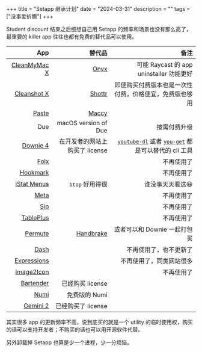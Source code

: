 +++
title = "Setapp 继承计划"
date = "2024-03-31"
description = ""
tags = ["没事爱折腾"]
+++

Student discount 结束之后细想自己用 Setapp 的频率和场景也没有那么高了，最重要的 killer app 往往也都有免费的替代品可以使用。

|                                                    App |                                                替代品 |                                                                                                                                备注 |
| -----------------------------------------------------: | ----------------------------------------------------: | ----------------------------------------------------------------------------------------------------------------------------------: |
|          [CleanMyMac X](https://macpaw.com/cleanmymac) | [Onyx](https://www.titanium-software.fr/en/onyx.html) |                                                                                            可能 Raycast 的 app uninstaller 功能更好 |
|                   [Cleanshot X](https://cleanshot.com) |                           [Shottr](https://shottr.cc) |                                                                              即便购买付费版本也是一次性付费，价格便宜，免费版也够用 |
|                           [Paste](https://pasteapp.io) |              [Maccy](https://github.com/p0deje/Maccy) |                                                                                                                                     |
|                                                    Due |                                  macOS version of Due |                                                                                                                        按需付费升级 |
| [Downie 4](https://software.charliemonroe.net/downie/) |                        在开发者的网站上购买了 license | [`youtube-dl`](https://github.com/ytdl-org/youtube-dl) 或者 [`you-get`](https://github.com/soimort/you-get) 都是可以替代的 cli 工具 |
|                 [Folx](https://www.mac-downloader.com) |                                                       |                                                                                                                          不再使用了 |
|               [Hookmark](https://hookproductivity.com) |                                                       |                                                                                                                          不再使用了 |
|      [iStat Menus](https://bjango.com/mac/istatmenus/) |                                       `btop` 好用得很 |                                                                                                                     谁没事天天看这😆 |
|         [Meta](https://www.nightbirdsevolve.com/meta/) |                                                       |                                                                                                                          不再使用了 |
|                               [Sip](https://sipapp.io) |                                                       |                                                                                                                          不再使用了 |
|                     [TablePlus](https://tableplus.com) |                                                       |                                                                                                                          不再使用了 |
| [Permute](https://software.charliemonroe.net/permute/) |                     [Handbrake](https://handbrake.fr) |                                                                                                        或者可以和 Downie 一起打包买 |
|                        [Dash](https://kapeli.com/dash) |                                                       |                                                                                                              不再使用了，也不更新了 |
|               [Expressions](https://www.apptorium.com) |                                                       |                                                                                                            不再使用了，同类网站很多 |
|              [Image2Icon](https://www.img2icnsapp.com) |                                                       |                                                                                                                          不再使用了 |
|              [Bartender](https://www.macbartender.com) |                                      已经购买 license |                                                                                                                                     |
|                               [Numi](https://numi.app) |                                         免费版的 Numi |                                                                                                                                     |
|                  [Gemini 2](https://macpaw.com/gemini) |                                    已经购买了 license |                                                                                                                                     |

其实很多 app 的更新频率不高，说到底买的就是一个 utility 的临时使用权，购买的话可以支持开发者；不购买的话也可以用开源软件代替。

另外卸载掉 Setapp 也算是少一个进程，少一分烦恼。
